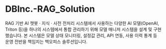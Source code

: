# DBInc.-RAG_Solution
RAG 기반 AI 챗봇 · 지식 · 사전 전처리 시스템에서 사용하는 다양한 AI 모델(OpenAI, Triton 등)을 하나의 시스템에서 통합 관리하기 위해 모델 매니저 시스템을 설계 및 구현했습니다. 본 시스템은 모델 상태 모니터링, 설정값 관리, API 연동, 사용 이력 통계 등 운영 전반을 책임지는 백오피스 솔루션입니다.
